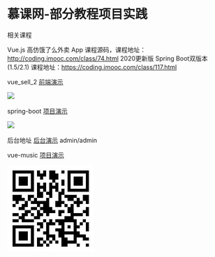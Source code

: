 # 慕课网-部分教程项目实践

相关课程

Vue.js 高仿饿了么外卖 App 课程源码，课程地址： http://coding.imooc.com/class/74.html
2020更新版 Spring Boot双版本(1.5/2.1) 课程地址：https://coding.imooc.com/class/117.html

vue_sell_2 [前端演示](http://demo.gqz666.cn/sell/ "前端演示")

![](https://raw.githubusercontent.com/gxdyxh/elm2/master/vue2.5-sell/qr.png)

spring-boot [项目演示](http://demo.gqz666.cn/waimai/ "项目演示")

![](https://raw.githubusercontent.com/gxdyxh/elm2/master/springboot-sell/qr.png)

后台地址 [后台演示](http://demo.gqz666.cn/waimai/seller/login "后台演示") admin/admin

vue-music [项目演示](http://demo.gqz666.cn/music/ "项目演示")

![](https://raw.githubusercontent.com/gxdyxh/demos/master/vue-music/screenshot/music.jpg)
